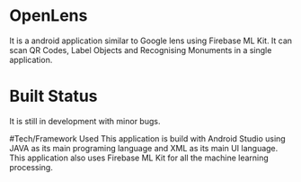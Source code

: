 # OpenLens
It is a android application similar to Google lens using Firebase ML Kit. 
It can scan QR Codes, Label Objects and Recognising Monuments in a single application.

# Built Status
It is still in development with minor bugs.

#Tech/Framework Used
This application is build with Android Studio using JAVA as its main programing language and XML as its main UI language.
This application also uses Firebase ML Kit for all the machine learning processing.
